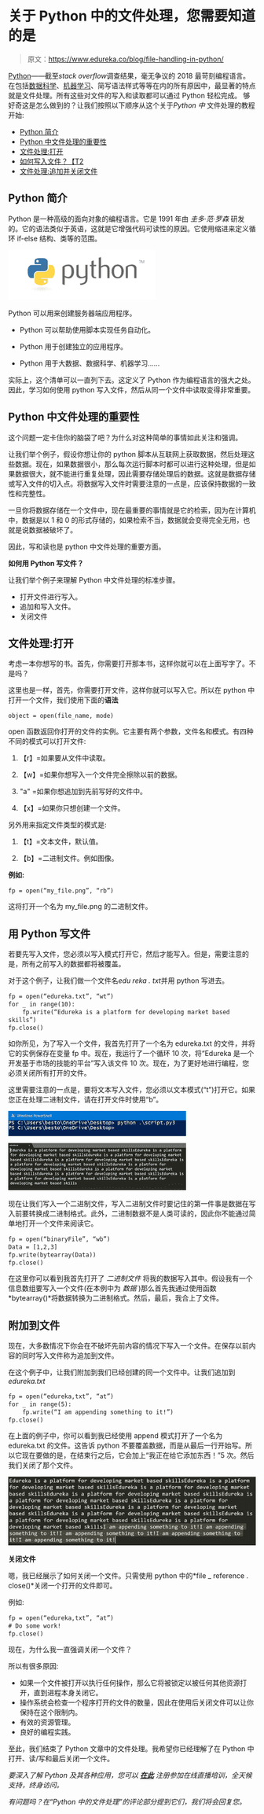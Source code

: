 # 关于 Python 中的文件处理，您需要知道的是

> 原文：<https://www.edureka.co/blog/file-handling-in-python/>

[Python](https://www.edureka.co/blog/python-tutorial/)——截至*stack overflow*调查结果，毫无争议的 2018 最苛刻编程语言。在包括[数据科学](https://www.edureka.co/blog/data-science-tutorial/)、[机器学习](https://www.edureka.co/blog/machine-learning-tutorial/)、简写语法样式等等在内的所有原因中，最显著的特点就是文件处理。所有这些对文件的写入和读取都可以通过 Python 轻松完成。 够好奇这是怎么做到的？让我们按照以下顺序从这个关于*Python 中* 文件处理的教程开始:

*   [Python 简介](#what)
*   [Python 中文件处理的重要性](#importance)
*   [文件处理:打开](#opening)
*   [如何写入文件？【T2](#write)
*   [文件处理:追加并关闭文件](#closing)

## **Python 简介**

Python 是一种高级的面向对象的编程语言。它是 1991 年由 *圭多·范·罗森* 研发的。它的语法类似于英语，这就是它增强代码可读性的原因。它使用缩进来定义循环 if-else 结构、类等的范围。

![Python Logo -File Handling in Python ](img/14c38303d4c9a170a159d4641d6bbe3f.png)

Python 可以用来创建服务器端应用程序。

*   Python 可以帮助使用脚本实现任务自动化。

*   Python 用于创建独立的应用程序。

*   Python 用于大数据、数据科学、机器学习……

实际上，这个清单可以一直列下去。这定义了 Python 作为编程语言的强大之处。因此，学习如何使用 python 写入文件，然后从同一个文件中读取变得非常重要。

## **Python 中文件处理的重要性**

这个问题一定卡住你的脑袋了吧？为什么对这种简单的事情如此关注和强调。

让我们举个例子，假设你想让你的 python 脚本从互联网上获取数据，然后处理这些数据。现在，如果数据很小，那么每次运行脚本时都可以进行这种处理，但是如果数据很大，就不能进行重复处理，因此需要存储处理后的数据。这就是数据存储或写入文件的切入点。将数据写入文件时需要注意的一点是，应该保持数据的一致性和完整性。

一旦你将数据存储在一个文件中，现在最重要的事情就是它的检索，因为在计算机中，数据是以 1 和 0 的形式存储的，如果检索不当，数据就会变得完全无用，也就是说数据被破坏了。

因此，写和读也是 python 中文件处理的重要方面。

**如何用 Python 写文件？**

让我们举个例子来理解 Python 中文件处理的标准步骤。

*   打开文件进行写入。
*   追加和写入文件。
*   关闭文件

## **文件处理:打开**

考虑一本你想写的书。首先，你需要打开那本书，这样你就可以在上面写字了。不是吗？

这里也是一样，首先，你需要打开文件，这样你就可以写入它。所以在 python 中打开一个文件，我们使用下面的**语法**

```
object = open(file_name, mode)
```

open 函数返回你打开的文件的实例。它主要有两个参数，文件名和模式。有四种不同的模式可以打开文件:

1.  【r】=如果要从文件中读取。

2.  【w】=如果你想写入一个文件完全擦除以前的数据。

3.  "a" =如果你想追加到先前写好的文件中。

4.  【x】=如果你只想创建一个文件。

另外用来指定文件类型的模式是:

1.  【t】=文本文件，默认值。

2.  【b】=二进制文件。例如图像。

**例如:**

```
fp = open(“my_file.png”, “rb”)
```

这将打开一个名为 my_file.png 的二进制文件。

## **用 Python 写文件**

若要先写入文件，您必须以写入模式打开它，然后才能写入。但是，需要注意的是，所有之前写入的数据都将被覆盖。

对于这个例子，让我们做一个文件名*edu reka . txt*并用 python 写进去。

```
fp = open(“edureka.txt”, “wt”)
for _ in range(10):
	fp.write(“Edureka is a platform for developing market based skills”)
fp.close()

```

如你所见，为了写入一个文件，我首先打开了一个名为 edureka.txt 的文件，并将它的实例保存在变量 fp 中。现在，我运行了一个循环 10 次，将“Edureka 是一个开发基于市场的技能的平台”写入该文件 10 次。现在，为了更好地进行编程，您必须关闭所有打开的文件。

这里需要注意的一点是，要将文本写入文件，您必须以文本模式(“t”)打开它。如果您正在处理二进制文件，请在打开文件时使用“b”。

![Output-1](img/04e20e17c6530e5f5bc74fb4f53ca16b.png)

现在让我们写入一个二进制文件，写入二进制文件时要记住的第一件事是数据在写入前要转换成二进制格式。此外，二进制数据不是人类可读的，因此你不能通过简单地打开一个文件来阅读它。

```
fp = open(“binaryFile”, “wb”)
Data = [1,2,3]
fp.write(bytearray(Data))
fp.close()
```

在这里你可以看到我首先打开了 *二进制文件* 将我的数据写入其中。假设我有一个信息数组要写入一个文件(在本例中为 *数据* )那么首先我通过使用函数*bytearray()*将数据转换为二进制格式。然后，最后，我合上了文件。

## **附加到文件**

现在，大多数情况下你会在不破坏先前内容的情况下写入一个文件。在保存以前内容的同时写入文件称为追加到文件。

在这个例子中，让我们附加到我们已经创建的同一个文件中。让我们追加到 *edureka.txt*

```
fp = open(“edureka,txt”, “at”)
for _ in range(5):
	fp.write(“I am appending something to it!”)
fp.close()
```

在上面的例子中，你可以看到我已经使用 append 模式打开了一个名为 edureka.txt 的文件。这告诉 python 不要覆盖数据，而是从最后一行开始写。所以它现在要做的是，在结束行之后，它会加上“我正在给它添加东西！”5 次。然后我们关闭了那个文件。

![Output-2-file Handling in Python](img/f8dcf9a13589dc973c92a7272d2f0a63.png)

**关闭文件**

嗯，我已经展示了如何关闭一个文件。只需使用 python 中的*file _ reference . close()*关闭一个打开的文件即可。

例如:

```
fp = open(“edureka,txt”, “at”)
# Do some work!
fp.close()
```

现在，为什么我一直强调关闭一个文件？

所以有很多原因:

*   如果一个文件被打开以执行任何操作，那么它将被锁定以被任何其他资源打开，直到进程本身关闭它。
*   操作系统会检查一个程序打开的文件的数量，因此在使用后关闭文件可以让你保持在这个限制内。
*   有效的资源管理。
*   良好的编程实践。

至此，我们结束了 Python 文章中的文件处理。我希望你已经理解了在 Python 中打开、读/写和最后关闭一个文件。

*要深入了解 Python 及其各种应用，您可以 [**在此**](https://www.edureka.co/python/) 注册参加在线直播培训，全天候支持，终身访问。*

*有问题吗？在“Python 中的文件处理”的评论部分提到它们，我们将会回复您。*